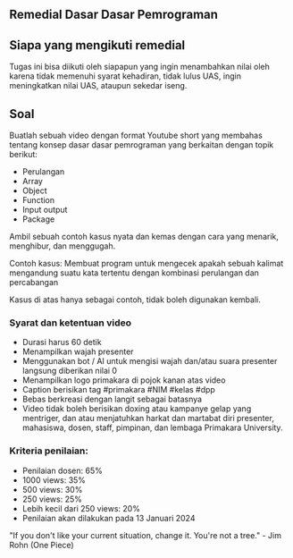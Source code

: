## Remedial Dasar Dasar Pemrograman

## Siapa yang mengikuti remedial
Tugas ini bisa diikuti oleh siapapun yang ingin 
menambahkan nilai oleh karena tidak memenuhi syarat
kehadiran, tidak lulus UAS, ingin meningkatkan nilai
UAS, ataupun sekedar iseng.

## Soal
Buatlah sebuah video dengan format Youtube short yang 
membahas tentang konsep dasar dasar pemrograman 
yang berkaitan dengan topik berikut:

- Perulangan
- Array
- Object
- Function
- Input output
- Package

Ambil sebuah contoh kasus nyata dan kemas dengan 
cara yang menarik, menghibur, dan menggugah.

Contoh kasus:
Membuat program untuk mengecek apakah sebuah kalimat 
mengandung suatu kata tertentu dengan kombinasi 
perulangan dan percabangan

Kasus di atas hanya sebagai contoh, tidak boleh
digunakan kembali.

### Syarat dan ketentuan video
- Durasi harus 60 detik
- Menampilkan wajah presenter 
- Menggunakan bot / AI untuk mengisi wajah dan/atau
suara presenter langsung diberikan nilai 0
- Menampilkan logo primakara di pojok kanan
atas video
- Caption berisikan tag #primakara #NIM #kelas #dpp
- Bebas berkreasi dengan langit sebagai batasnya
- Video tidak boleh berisikan doxing atau kampanye
gelap yang mentriger, dan atau menjatuhkan harkat 
dan martabat diri presenter, mahasiswa, dosen, staff,
pimpinan, dan lembaga Primakara University. 

### Kriteria penilaian:
- Penilaian dosen: 65%
- 1000 views: 35%
- 500 views: 30%
- 250 views: 25%
- Lebih kecil dari 250 views: 20%
- Penilaian akan dilakukan pada 13 Januari 2024

"If you don't like your current situation, change it. 
You're not a tree." - Jim Rohn (One Piece)

